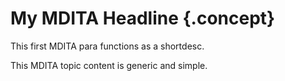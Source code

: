 # My MDITA Headline {.concept}

This first MDITA para functions as a shortdesc.

This MDITA topic content is generic and simple.

